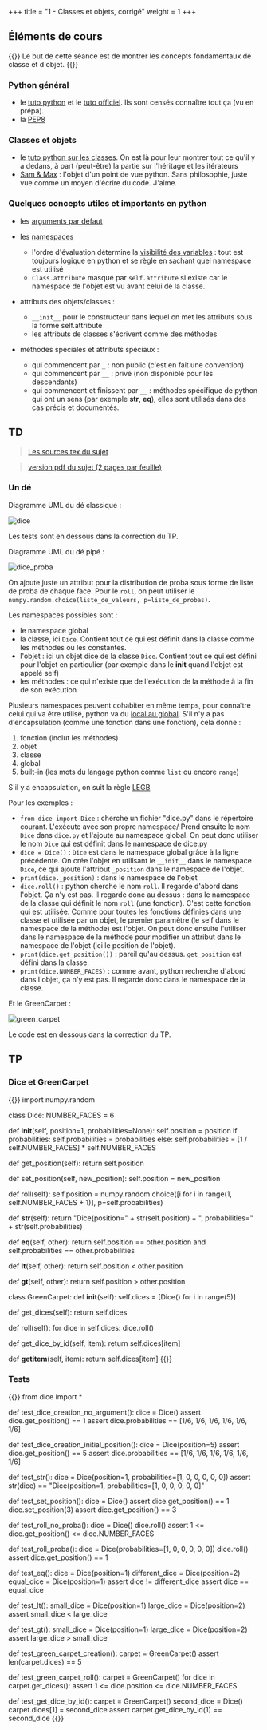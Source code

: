 +++
title = "1 - Classes et objets, corrigé"
weight = 1
+++




## Éléments de cours


{{<note>}}
Le but de cette séance est de montrer les concepts fondamentaux de classe et d'objet.
{{</note>}}

### Python général

  - le [tuto python](https://informatique.centrale-marseille.fr/tutos/post/python-bases.html) et le [tuto officiel](https://docs.python.org/3/tutorial/index.html). Ils sont censés connaître tout ça (vu en prépa).
  - la [PEP8](https://www.python.org/dev/peps/pep-0008)


### Classes et objets

  - le [tuto python sur les classes](https://docs.python.org/3/tutorial/classes.html). On est là pour leur montrer tout ce qu'il y a dedans, à part (peut-être) la partie sur l'héritage et les itérateurs
  - [Sam & Max](http://sametmax.com/le-guide-ultime-et-definitif-sur-la-programmation-orientee-objet-en-python-a-lusage-des-debutants-qui-sont-rassures-par-les-textes-detailles-qui-prennent-le-temps-de-tout-expliquer-partie-1/) : l'objet d'un point de vue python. Sans philosophie, juste vue comme un moyen d'écrire du code. J'aime. 
  

### Quelques concepts utiles et importants en python 

  - les [arguments par défaut](https://docs.python.org/3/tutorial/controlflow.html#default-argument-values)
  - les [namespaces](https://docs.python.org/3/tutorial/classes.html#python-scopes-and-namespaces)
    - l'ordre d'évaluation détermine la [visibilité des variables](http://sebastianraschka.com/Articles/2014_python_scope_and_namespaces.html) : tout est toujours logique en python et se règle en sachant quel namespace est utilisé
    - `Class.attribute` masqué par `self.attribute` si existe car le namespace de l'objet est vu avant celui de la classe.

  - attributs des objets/classes :

    - `__init__` pour le constructeur dans lequel on met les attributs sous la forme self.attribute
    - les attributs de classes s'écrivent comme des méthodes

  - méthodes spéciales et attributs spéciaux :
    - qui commencent par `_` : non public (c'est en fait une convention)
    - qui commencent par `__` : privé (non disponible pour les descendants)
    - qui commencent et finissent par `__` : méthodes spécifique de python qui ont un sens (par exemple __str__, __eq__), elles sont utilisés dans des cas précis et documentés.


## TD

> [Les sources tex du sujet](/ressources/TD_1.tex)

> [version pdf du sujet (2 pages par feuille)](/ressources/TD_1_impression.pdf)

### Un dé

Diagramme UML du dé classique :

![dice](/img/dice_init.png)

Les tests sont en dessous dans la correction du TP.

Diagramme UML du dé pipé :

![dice_proba](/img/dice_proba.png)

On ajoute juste un attribut pour la distribution de proba sous forme de liste de proba de chaque face.
Pour le `roll`, on peut utiliser le `numpy.random.choice(liste_de_valeurs, p=liste_de_probas)`.

Les namespaces possibles sont :

  - le namespace global
  - la classe, ici `Dice`. Contient tout ce qui est définit dans la classe comme les méthodes ou les constantes.
  - l'objet : ici un objet dice de la classe `Dice`. Contient tout ce qui est défini pour l'objet en particulier (par exemple dans le __init__ quand l'objet est appelé self)
  - les méthodes : ce qui n'existe que de l'exécution de la méthode à la fin de son exécution


Plusieurs namespaces peuvent cohabiter en même temps, pour connaître celui qui va être utilisé, python va du [local au global](http://sebastianraschka.com/Articles/2014_python_scope_and_namespaces.html). S'il n'y a pas d'encapsulation (comme une fonction dans une fonction), cela donne :

  1. fonction (inclut les méthodes)
  2. objet
  3. classe
  5. global
  5. built-in (les mots du langage python comme `list` ou encore `range`)

S'il y a encapsulation, on suit la règle [LEGB](http://sebastianraschka.com/Articles/2014_python_scope_and_namespaces.html#3-legb---local-enclosed-global-built-in)

Pour les exemples :

  - `from dice import Dice` : cherche un fichier "dice.py" dans le répertoire courant. L'exécute avec son propre namespace/ Prend ensuite le nom `Dice` dans `dice.py` et l'ajoute au namespace global. On peut donc utiliser le nom `Dice` qui est définit dans le namespace de dice.py
  - `dice = Dice()` : `Dice` est dans le namespace global grâce à la ligne précédente. On crée l'objet en utilisant le `__init__` dans le namespace `Dice`, ce qui ajoute l'attribut `_position` dans le namespace de l'objet.
  - `print(dice._position)` : dans le namespace de l'objet
  - `dice.roll()` : python cherche le nom `roll`. Il regarde d'abord dans l'objet. Ça n'y est pas. Il regarde donc au dessus : dans le namespace de la classe qui définit le nom `roll` (une fonction). C'est cette fonction qui est utilisée. Comme pour toutes les fonctions définies dans une classe et utilisée par un objet, le premier paramètre (le self dans le namespace de la méthode) est l'objet. On peut donc ensuite l'utiliser dans le namespace de la méthode pour modifier un attribut dans le namespace de l'objet (ici le position de l'objet).
  - `print(dice.get_position())` : pareil qu'au dessus. `get_position` est défini dans la classe.
  - `print(dice.NUMBER_FACES)` : comme avant, python recherche d'abord dans l'objet, ça n'y est pas. Il regarde donc dans le namespace de la classe.


Et le GreenCarpet :

![green_carpet](/img/greenCarpet.png)

Le code est en dessous dans la correction du TP.


## TP
### Dice et GreenCarpet

{{<highlight python >}}
import numpy.random

class Dice:
  NUMBER_FACES = 6

  def __init__(self, position=1, probabilities=None):
    self.position = position
    if probabilities:
      self.probabilities = probabilities
    else:
      self.probabilities = [1 / self.NUMBER_FACES] * self.NUMBER_FACES

  def get_position(self):
    return self.position

  def set_position(self, new_position):
    self.position = new_position

  def roll(self):
    self.position = numpy.random.choice([i for i in range(1, self.NUMBER_FACES + 1)], p=self.probabilities)

  def __str__(self):
    return "Dice(position=" + str(self.position) + ", probabilities=" + str(self.probabilities)

  def __eq__(self, other):
    return self.position == other.position and self.probabilities == other.probabilities

  def __lt__(self, other):
    return self.position < other.position

  def __gt__(self, other):
    return self.position > other.position


class GreenCarpet:
  def __init__(self):
    self.dices = [Dice() for i in range(5)]

  def get_dices(self):
    return self.dices

  def roll(self):
    for dice in self.dices:
      dice.roll()

  def get_dice_by_id(self, item):
    return self.dices[item]

  def __getitem__(self, item):
    return self.dices[item]
{{</highlight>}}

### Tests

{{<highlight python>}}
from dice import *


def test_dice_creation_no_argument():
    dice = Dice()
    assert dice.get_position() == 1
    assert dice.probabilities == [1/6, 1/6, 1/6, 1/6, 1/6, 1/6]


def test_dice_creation_initial_position():
    dice = Dice(position=5)
    assert dice.get_position() == 5
    assert dice.probabilities == [1/6, 1/6, 1/6, 1/6, 1/6, 1/6]


def test_str():
    dice = Dice(position=1, probabilities=[1, 0, 0, 0, 0, 0])
    assert str(dice) == "Dice(position=1, probabilities=[1, 0, 0, 0, 0, 0]"


def test_set_position():
    dice = Dice()
    assert dice.get_position() == 1
    dice.set_position(3)
    assert dice.get_position() == 3


def test_roll_no_proba():
    dice = Dice()
    dice.roll()
    assert 1 <= dice.get_position() <= dice.NUMBER_FACES


def test_roll_proba():
    dice = Dice(probabilities=[1, 0, 0, 0, 0, 0])
    dice.roll()
    assert dice.get_position() == 1


def test_eq():
    dice = Dice(position=1)
    different_dice = Dice(position=2)
    equal_dice = Dice(position=1)
    assert dice != different_dice
    assert dice == equal_dice


def test_lt():
    small_dice = Dice(position=1)
    large_dice = Dice(position=2)
    assert small_dice < large_dice


def test_gt():
    small_dice = Dice(position=1)
    large_dice = Dice(position=2)
    assert large_dice > small_dice


def test_green_carpet_creation():
    carpet = GreenCarpet()
    assert len(carpet.dices) == 5


def test_green_carpet_roll():
    carpet = GreenCarpet()
    for dice in carpet.get_dices():
        assert 1 <= dice.position <= dice.NUMBER_FACES


def test_get_dice_by_id():
    carpet = GreenCarpet()
    second_dice = Dice()
    carpet.dices[1] = second_dice
    assert carpet.get_dice_by_id(1) == second_dice
{{</highlight>}}